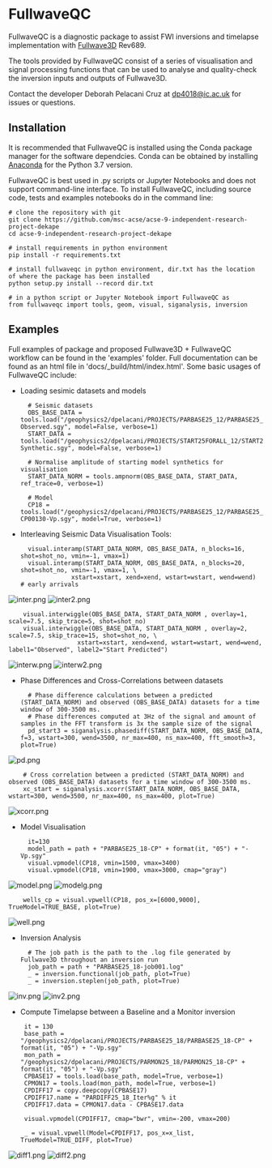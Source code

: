# FullwaveQC

FullwaveQC is a diagnostic package to assist FWI inversions and timelapse implementation with
[Fullwave3D](http://fullwave3d.github.io/) Rev689.

The tools provided by FullwaveQC consist of a series of visualisation and signal processing functions that can be used
to analyse and quality-check the inversion inputs and outputs of Fullwave3D.

Contact the developer Deborah Pelacani Cruz at dp4018@ic.ac.uk for issues or questions.


## Installation
It is recommended that FullwaveQC is installed using the Conda package manager for the software dependcies. Conda can be
obtained by installing [Anaconda](https://www.anaconda.com/distribution/) for the Python 3.7 version.

FullwaveQC is best used in .py scripts or Jupyter Notebooks and does not support command-line interface.
To install FullwaveQC, including source code, tests and examples notebooks do in the command line:
   
 
    # clone the repository with git
    git clone https://github.com/msc-acse/acse-9-independent-research-project-dekape
    cd acse-9-independent-research-project-dekape
    
    # install requirements in python environment
    pip install -r requirements.txt
    
    # install fullwaveqc in python environment, dir.txt has the location of where the package has been installed
    python setup.py install --record dir.txt
    
    # in a python script or Jupyter Notebook import FullwaveQC as
    from fullwaveqc import tools, geom, visual, siganalysis, inversion


## Examples
Full examples of package and proposed Fullwave3D + FullwaveQC workflow can be found in the 'examples' folder.
Full documentation can be found as an html file in 'docs/_build/html/index.html'.
Some basic usages of FullwaveQC include:

- Loading sesimic datasets and models

        # Seismic datasets
        OBS_BASE_DATA = tools.load("/geophysics2/dpelacani/PROJECTS/PARBASE25_12/PARBASE25_12-Observed.sgy", model=False, verbose=1)
        START_DATA = tools.load("/geophysics2/dpelacani/PROJECTS/START25FORALL_12/START25FORALL_12-Synthetic.sgy", model=False, verbose=1)
        
        # Normalise amplitude of starting model synthetics for visualisation
        START_DATA_NORM = tools.ampnorm(OBS_BASE_DATA, START_DATA, ref_trace=0, verbose=1)
        
        # Model
        CP18 = tools.load("/geophysics2/dpelacani/PROJECTS/PARBASE25_12/PARBASE25_12-CP00130-Vp.sgy", model=True, verbose=1)
        
    

- Interleaving Seismic Data Visualisation Tools: 

        visual.interamp(START_DATA_NORM, OBS_BASE_DATA, n_blocks=16, shot=shot_no, vmin=-1, vmax=1)
        visual.interamp(START_DATA_NORM, OBS_BASE_DATA, n_blocks=20, shot=shot_no, vmin=-1, vmax=1, \
                    xstart=xstart, xend=xend, wstart=wstart, wend=wend)   # early arrivals
    
![inter.png](./figs/inter.png)
![inter2.png](./figs/inter2.png)
        
        visual.interwiggle(OBS_BASE_DATA, START_DATA_NORM , overlay=1, scale=7.5, skip_trace=5, shot=shot_no)
        visual.interwiggle(OBS_BASE_DATA, START_DATA_NORM , overlay=2, scale=7.5, skip_trace=15, shot=shot_no, \
                       xstart=xstart, xend=xend, wstart=wstart, wend=wend, label1="Observed", label2="Start Predicted")
                       
![interw.png](./figs/interw.png)
![interw2.png](./figs/interw2.png)

        
- Phase Differences and Cross-Correlations between datasets

        # Phase difference calculations between a predicted (START_DATA_NORM) and observed (OBS_BASE_DATA) datasets for a time window of 300-3500 ms. 
        # Phase differences computed at 3Hz of the signal and amount of samples in the FFT transform is 3x the sample size of the signal
        pd_start3 = siganalysis.phasediff(START_DATA_NORM, OBS_BASE_DATA, f=3, wstart=300, wend=3500, nr_max=400, ns_max=400, fft_smooth=3, plot=True)
        
![pd.png](./figs/pd.png)

        # Cross correlation between a predicted (START_DATA_NORM) and observed (OBS_BASE_DATA) datasets for a time window of 300-3500 ms.
        xc_start = siganalysis.xcorr(START_DATA_NORM, OBS_BASE_DATA, wstart=300, wend=3500, nr_max=400, ns_max=400, plot=True)
        
![xcorr.png](./figs/xcorr.png)

- Model Visualisation

        it=130
        model_path = path + "PARBASE25_18-CP" + format(it, "05") + "-Vp.sgy"
        visual.vpmodel(CP18, vmin=1500, vmax=3400)
        visual.vpmodel(CP18, vmin=1900, vmax=3000, cmap="gray")
        
![model.png](./figs/model.png)
![modelg.png](./figs/modelg.png)
        
        wells_cp = visual.vpwell(CP18, pos_x=[6000,9000], TrueModel=TRUE_BASE, plot=True)
        
![well.png](./figs/well.png)
   
        
- Inversion Analysis
        
        # The job path is the path to the .log file generated by Fullwave3D throughout an inversion run
        job_path = path + "PARBASE25_18-job001.log"
        _ = inversion.functional(job_path, plot=True)
        _ = inversion.steplen(job_path, plot=True)
        
![inv.png](./figs/inv.png)
![inv2.png](./figs/inv2.png)

 - Compute Timelapse between a Baseline and a Monitor inversion
 
        it = 130
        base_path = "/geophysics2/dpelacani/PROJECTS/PARBASE25_18/PARBASE25_18-CP" + format(it, "05") + "-Vp.sgy"
        mon_path = "/geophysics2/dpelacani/PROJECTS/PARMON25_18/PARMON25_18-CP" + format(it, "05") + "-Vp.sgy"
        CPBASE17 = tools.load(base_path, model=True, verbose=1)
        CPMON17 = tools.load(mon_path, model=True, verbose=1)
        CPDIFF17 = copy.deepcopy(CPBASE17)
        CPDIFF17.name = "PARDIFF25_18_Iter%g" % it
        CPDIFF17.data = CPMON17.data - CPBASE17.data
        
        visual.vpmodel(CPDIFF17, cmap="bwr", vmin=-200, vmax=200)
        
        _ = visual.vpwell(Model=CPDIFF17, pos_x=x_list, TrueModel=TRUE_DIFF, plot=True)
 
![diff1.png](./figs/diff1.png)
![diff2.png](./figs/diff2.png)  
